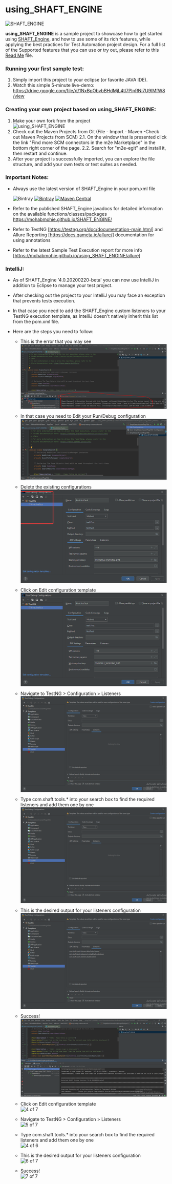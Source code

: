 # using_SHAFT_ENGINE

<img src="https://github.com/MohabMohie/SHAFT_ENGINE/raw/master/src/main/resources/images/shaft.png" alt="SHAFT_ENGINE" style="display:block; margin-left:auto; margin-right:auto;"/>

**using_SHAFT_ENGINE** is a sample project to showcase how to get started using [SHAFT_Engine](https://github.com/MohabMohie/SHAFT_ENGINE/), and how to use some of its rich features, while applying the best practices for Test Automation project design. For a full list of the Supported features that you can use or try out, please refer to this [Read Me](https://github.com/MohabMohie/SHAFT_ENGINE/blob/master/README.md) file.

### Running your first sample test:

1. Simply import this project to your eclipse (or favorite JAVA IDE).
2. Watch this simple 5-minute live-demo:
   https://drive.google.com/file/d/1NxBpObvbBHdMjL4tl7PlpRNi7U9lMfW8/view

### Creating your own project based on using_SHAFT_ENGINE:

1. Make your own fork from the project <img src="https://drive.google.com/uc?export=download&id=1TIHfU4OamNjqEHFhasxw6tUw8YJwrItX" alt="using_SHAFT_ENGINE" style="display:block; margin-left:auto; margin-right:auto;"/>
2. Check out the Maven Projects from Git (File - Import - Maven -Check out Maven Projects from SCM)
   2.1. On the window that is presented click the link "Find more SCM connectors in the m2e Marketplace" in the bottom right corner of the page.
   2.2. Search for "m2e-egit" and install it, then restart and continue.
3. After your project is successfully imported, you can explore the file structure, and add your own tests or test suites as needed.

### Important Notes:

-   Always use the latest version of SHAFT_Engine in your pom.xml file

    ![Bintray](https://img.shields.io/bintray/dt/mohabmohie/SHAFT/SHAFT_Engine?color=blue&label=Total%20Downloads&style=for-the-badge)
    [![Bintray](https://img.shields.io/bintray/v/mohabmohie/SHAFT/SHAFT_Engine?label=Bintray&style=for-the-badge)](https://bintray.com/mohabmohie/SHAFT/SHAFT_Engine/_latestVersion)
    [![Maven Central](https://img.shields.io/maven-central/v/io.github.mohabmohie/SHAFT_ENGINE?style=for-the-badge)](https://search.maven.org/search?q=g:%22io.github.mohabmohie%22%20AND%20a:%22SHAFT_ENGINE%22)

-   Refer to the published SHAFT_Engine javadocs for detailed information on the available functions/classes/packages https://mohabmohie.github.io/SHAFT_ENGINE/
-   Refer to TestNG [https://testng.org/doc/documentation-main.html] and Allure Reporting [https://docs.qameta.io/allure/] documentation for using annotations
-   Refer to the latest Sample Test Execution report for more info [https://mohabmohie.github.io/using_SHAFT_ENGINE/allure]

### IntelliJ:

-   As of SHAFT_Engine '4.0.20200220-beta' you can now use IntelliJ in addition to Eclipse to manage your test project.
-   After checking out the project to your IntelliJ you may face an exception that prevents tests execution.
-   In that case you need to add the SHAFT_Engine custom listeners to your TestNG execution template, as IntelliJ doesn't natively inherit this list from the pom.xml file.
-   Here are the steps you need to follow:


    -   This is the error that you may see <img src="readMeImgs/1.PNG" alt="1 of 7" style="display:block; margin-left:auto; margin-right:auto;"/>
    -   In that case you need to Edit your Run/Debug configuration <img src="readMeImgs/2.PNG" alt="2 of 7" style="display:block; margin-left:auto; margin-right:auto;"/>
    -   Delete the existing configurations <img src="readMeImgs/3.png" alt="3 of 7" style="display:block; margin-left:auto; margin-right:auto;"/>

    -   Click on Edit configuration template <img src="readMeImgs/4.png" alt="4 of 7" style="display:block; margin-left:auto; margin-right:auto;"/>

    -   Navigate to TestNG > Configuration > Listeners <img src="readMeImgs/5.PNG" alt="5 of 7" style="display:block; margin-left:auto; margin-right:auto;"/>
    -   Type com.shaft.tools.\* into your search box to find the required listeners and add them one by one <img src="readMeImgs/5.png" alt="5 of 7" style="display:block; margin-left:auto; margin-right:auto;"/>
    -   This is the desired output for your listeners configuration <img src="readMeImgs/6.PNG" alt="6 of 7" style="display:block; margin-left:auto; margin-right:auto;"/>
    -   Success! <img src="readMeImgs/7.PNG" alt="7 of 7" style="display:block; margin-left:auto; margin-right:auto;"/>
    -   Click on Edit configuration template <img src="https://drive.google.com/uc?export=download&id=1wwBFObeWE6Nr-yo2t8qUNWbL5VeSdOJJ" alt="4 of 7" style="display:block; margin-left:auto; margin-right:auto;"/>

    -   Navigate to TestNG > Configuration > Listeners <img src="https://drive.google.com/uc?export=download&id=1-WqbA2EPvMXX55Dr7pnQLUtnZ4OWwfAN" alt="5 of 7" style="display:block; margin-left:auto; margin-right:auto;"/>
    -   Type com.shaft.tools.\* into your search box to find the required listeners and add them one by one <img src="https://drive.google.com/uc?export=download&id=17lykJyCaCTYgnmZY0NBzfWxWLQGzxOyU" alt="4 of 6" style="display:block; margin-left:auto; margin-right:auto;"/>
    -   This is the desired output for your listeners configuration <img src="https://drive.google.com/uc?export=download&id=1h047bFULAzItLr2yJ_LNnIToJjRttUDX" alt="6 of 7" style="display:block; margin-left:auto; margin-right:auto;"/>
    -   Success! <img src="https://drive.google.com/uc?export=download&id=1TiFuFW2s2hozOtkM9t-ZBWbOEdQssV6g" alt="7 of 7" style="display:block; margin-left:auto; margin-right:auto;"/>


